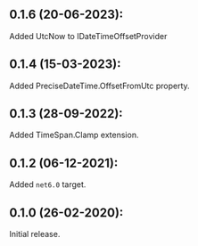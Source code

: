 ## 0.1.6 (20-06-2023):

Added UtcNow to IDateTimeOffsetProvider

## 0.1.4 (15-03-2023):

Added PreciseDateTime.OffsetFromUtc property.

## 0.1.3 (28-09-2022):

Added TimeSpan.Clamp extension.

## 0.1.2 (06-12-2021):

Added `net6.0` target.

## 0.1.0 (26-02-2020):

Initial release.